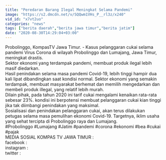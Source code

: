 ```yaml
---
title: "Peredaran Barang Ilegal Meningkat Selama Pandemi"
image: "https://s2.dmcdn.net/v/SQQwm1VHs_P__rl3z/x240"
vid_id: "x7vt2uo"
categories: "news"
tags: ["berita daerah","berita jawa timur","berita jatim"]
date: "2020-08-30T14:29:04+03:00"
---
```

Probolinggo, KompasTV Jawa Timur. - Kasus pelanggaran cukai selama pandemi Virus Corona di wilayah Probolinggo dan Lumajang, Jawa Timur, meningkat drastis.   <br>Sektor ekonomi yang terdampak pandemi, membuat produk ilegal lebih masif diedarkan.   <br>Hasil penindakan selama masa pandemi Covid-19, lebih tinggi hampir dua kali lipat dibandingkan saat kondisi normal. Sektor ekonomi yang semakin terdampak, membuat masyarakat berhemat dan memilih mengedarkan dan membeli produk illegal, yang relatif lebih murah.   <br>Dilain pihak, pada tahun 2020 ini tarif cukai mengalami kenaikan rata-rata sebesar 23%. kondisi ini berpotensi membuat pelanggaran cukai kian tinggi jika tak diimbangi penindakan yang maksimal.   <br>Sosialisasi dan penindakan pelanggaran cukai, akan terus dilakukan petugas selama masa pemulihan ekonomi Covid-19. Targetnya, iklim usaha yang sehat tercipta di Probolinggo raya dan Lumajang.   <br>#Probolinggo #Lumajang #Jatim #pandemi #corona #ekonomi #bea #cukai #pajak   <br>MEDIA SOSIAL KOMPAS TV JAWA TIMUR :   <br>facebook :    <br>instagram :    <br>twitter :    <br>
